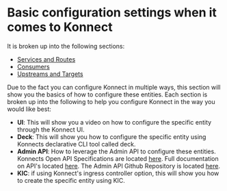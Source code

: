 # Basic configuration settings when it comes to Konnect

It is broken up into the following sections:

- [Services and Routes](./services-and-routes/) 
- [Consumers](./consumers/)
- [Upstreams and Targets](./upstreams-targets/)

Due to the fact you can configure Konnect in multiple ways, this section will show you the basics of how to configure these entities. Each section is broken up into the following to help you configure Konnect in the way you would like best:

- **UI**: This will show you a video on how to configure the specific entity through the Konnect UI.
- **Deck**: This will show you how to configure the specific entity using Konnects declarative CLI tool called deck.
- **Admin API**: How to leverage the Admin API to configure these entities. Konnects Open API Specifications are located [here](https://docs.konghq.com/api/). Full documentation on API's located [here](https://docs.konghq.com/konnect/api/). The Admin API Github Repository is located [here](https://github.com/irishtek-solutions/kong-konnect-inso).
- **KIC**: if using Konnect's ingress controller option, this will show you how to create the specific entity using KIC.
